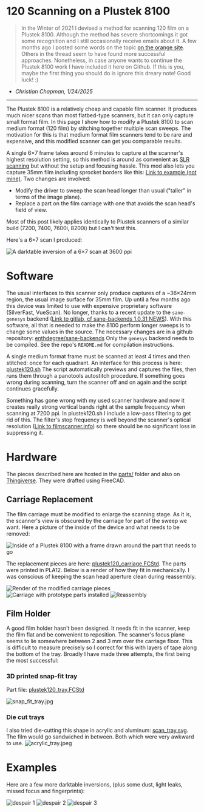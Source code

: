 # 120 Scanning on a Plustek 8100 

> In the Winter of 2021 I devised a method for scanning 120 film on a Plustek 8100. Although the method has severe shortcomings it got some recognition and I still occasionally receive emails about it. A few months ago I posted some words on the topic [on the orange site](https://news.ycombinator.com/item?id=42308234#42311993). Others in the thread seem to have found more successful approaches. Nonetheless, in case anyone wants to continue the Plustek 8100 work I have included it here on Github. If this is you, maybe the first thing you should do is ignore this dreary note! Good luck! :) 

- *Christian Chapman, 1/24/2025*

----------

The Plustek 8100 is a relatively cheap and capable film scanner. 
It produces much nicer scans than most flatbed-type scanners, but it can only capture small format film. 
In this page I show how to modify a Plustek 8100 to scan medium format (120 film) by stitching together multiple scan sweeps. 
The motivation for this is that medium format film scanners tend to be rare and expensive, and this modified scanner can get you comparable results.

A single 6×7 frame takes around 6 minutes to capture at the scanner's highest resolution setting, so this method is around as convenient as [SLR scanning](http://natephotographic.com/dslr-film-scanning-perfect-color-negatives/) but without the setup and focusing hassle. 
This mod also lets you capture 35mm film including sprocket borders like this: [Link to example (not mine)](https://assets.community.lomography.com/bb/e70cb4366cf12652753c46bb747129e4ef0608/1216x821x2.jpg?auth=5bc244b9d1e883add291ea8a5ce2ab082d427a14). 
Two changes are involved:

 - Modify the driver to sweep the scan head longer than usual ("taller" in terms of the image plane).
 - Replace a part on the film carriage with one that avoids the scan head's field of view.

Most of this post likely applies identically to Plustek scanners of a similar build (7200, 7400, 7600i, 8200i) but I can't test this.

Here's a 6×7 scan I produced: 

![A darktable inversion of a 6×7 scan at 3600 ppi](images/benches.jpeg)

# Software

The usual interfaces to this scanner only produce captures of a ~36×24mm region, the usual image surface for 35mm film.
Up until a few months ago this device was limited to use with expensive proprietary software (SilverFast, VueScan). 
No longer, thanks to a recent update to the `sane-genesys` backend ([Link to gitlab, cf sane-backends 1.0.31 NEWS](https://gitlab.com/sane-project/backends/-/blob/master/NEWS)). 
With this software, all that is needed to make the 8100 perform longer sweeps is to change some values in the source.
The necessary changes are in a github repository: [enthdegree/sane-backends](code/sane-backends) 
Only the `genesys` backend needs to be compiled. See the repo's `README.md` for compilation instructions.

A single medium format frame must be scanned at least 4 times and then stitched: once for each quadrant. 
An interface for this process is here: [plustek120.sh](code/plustek120.sh) 
The script automatically previews and captures the files, then runs them through a panotools autostitch procedure.
If something goes wrong during scanning, turn the scanner off and on again and the script continues gracefully.
 
Something has gone wrong with my used scanner hardware and now it creates really strong vertical bands right at the sample frequency when scanning at 7200 ppi. 
In plustek120.sh I include a low-pass filtering to get rid of this. 
The filter's stop frequency is well beyond the scanner's optical resolution ([Link to filmscanner.info](https://www.filmscanner.info/en/PlustekOpticFilm8100.html)) so there should be no significant loss in suppressing it. 

# Hardware

The pieces described here are hosted in the [parts/](parts/) folder and also on [Thingiverse](https://www.Thingiverse.com/thing:4726748).
They were drafted using FreeCAD.

## Carriage Replacement
The film carriage must be modified to enlarge the scanning stage. 
As it is, the scanner's view is obscured by the carriage for part of the sweep we want. 
Here a picture of the inside of the device and what needs to be removed: 

![Inside of a Plustek 8100 with a frame drawn around the part that needs to go](images/bad_part.jpeg)

The replacement pieces are here: [plustek120_carriage.FCStd](parts/plustek120_carriage.FCStd).
The parts were printed in PLA12.
Below is a render of how they fit in mechanically.
I was conscious of keeping the scan head aperture clean during reassembly. 

![Render of the modified carriage pieces](images/render.png)
![Carriage with prototype parts installed](images/replaced_carrier_uninstalled.jpeg)
![Reassembly](images/replaced_carrier.jpeg)

## Film Holder
A good film holder hasn't been designed.
It needs fit in the scanner, keep the film flat and be convenient to reposition.
The scanner's focus plane seems to lie somewhere between 2 and 3 mm over the carriage floor.
This is difficult to measure precisely so I correct for this with layers of tape along the bottom of the tray. 
Broadly I have made three attempts, the first being the most successful:

### 3D printed snap-fit tray 
Part file: [plustek120_tray.FCStd](parts/plustek120_tray.FCStd)

![snap_fit_tray.jpg](images/snap_fit_tray.jpg)

### Die cut trays
I also tried die-cutting this shape in acrylic and aluminum: [scan_tray.svg](parts/scan_tray.svg).
The film would go sandwiched in between.
Both which were very awkward to use.
![acrylic_tray.jpeg](images/acrylic_tray.jpeg) 

# Examples

Here are a few more darktable inversions, (plus some dust, light leaks, missed focus and fingerprints):

![despair 1](images/despair_1.jpeg)
![despair 2](images/despair_2.jpeg)
![despair 3](images/despair_3.jpeg)
